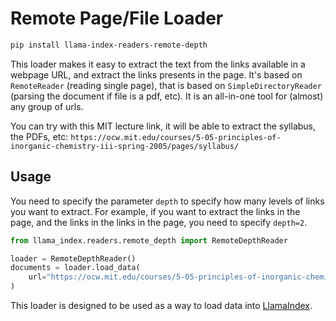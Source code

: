 # Remote Page/File Loader

```bash
pip install llama-index-readers-remote-depth
```

This loader makes it easy to extract the text from the links available in a webpage URL, and extract the links presents in the page. It's based on `RemoteReader` (reading single page), that is based on `SimpleDirectoryReader` (parsing the document if file is a pdf, etc). It is an all-in-one tool for (almost) any group of urls.

You can try with this MIT lecture link, it will be able to extract the syllabus, the PDFs, etc:
`https://ocw.mit.edu/courses/5-05-principles-of-inorganic-chemistry-iii-spring-2005/pages/syllabus/`

## Usage

You need to specify the parameter `depth` to specify how many levels of links you want to extract. For example, if you want to extract the links in the page, and the links in the links in the page, you need to specify `depth=2`.

```python
from llama_index.readers.remote_depth import RemoteDepthReader

loader = RemoteDepthReader()
documents = loader.load_data(
    url="https://ocw.mit.edu/courses/5-05-principles-of-inorganic-chemistry-iii-spring-2005/pages/syllabus/"
)
```

This loader is designed to be used as a way to load data into [LlamaIndex](https://github.com/run-llama/llama_index/).
